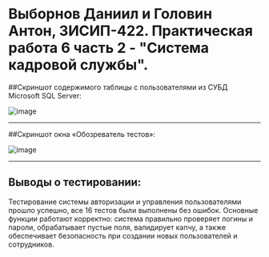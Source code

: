 # Выборнов Даниил и Головин Антон, 3ИСИП-422. Практическая работа 6 часть 2 - "Система кадровой службы".
##Скриншот содержимого таблицы с пользователями из СУБД Microsoft SQL Server:

![image](https://github.com/user-attachments/assets/6705f23a-eea0-4288-8472-30de3b39fb9f)
***
##Скриншот окна «Обозреватель тестов»:

![image](https://github.com/user-attachments/assets/ab4ec9fc-44f9-4cab-a321-6b9022b10771)
***
## Выводы о тестировании:
Тестирование системы авторизации и управления пользователями прошло успешно, все 16 тестов были выполнены без ошибок. Основные функции работают корректно: система правильно проверяет логины и пароли, обрабатывает пустые поля, валидирует капчу, а также обеспечивает безопасность при создании новых пользователей и сотрудников.
